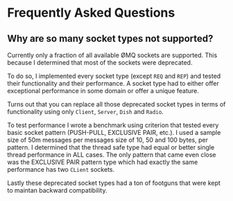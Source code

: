 # Frequently Asked Questions

## Why are so many socket types not supported?
Currently only a fraction of all available ØMQ sockets are supported.
This because I determined that most of the sockets were deprecated.

To do so, I implemented every socket type (except `REQ` and `REP`)
and tested their functionality and their performance. A socket type
had to either offer exceptional performance in some domain or offer
a unique feature.

Turns out that you can replace all those deprecated
socket types in terms of functionality using only `Client`,
`Server`, `Dish` and `Radio`.

To test performance I wrote a benchmark using criterion that tested every basic
socket pattern (PUSH-PULL, EXCLUSIVE PAIR, etc.). I used a sample size of
50m messages per messages size of 10, 50 and 100 bytes, per pattern.
I determined that the thread safe type had equal or better single thread
performance in ALL cases. The only pattern that came even close was the
EXCLUSIVE PAIR pattern type which had exactly the same performance has two
`CLient` sockets.

Lastly these deprecated socket types had a ton of footguns that were
kept to maintan backward compatibility.
